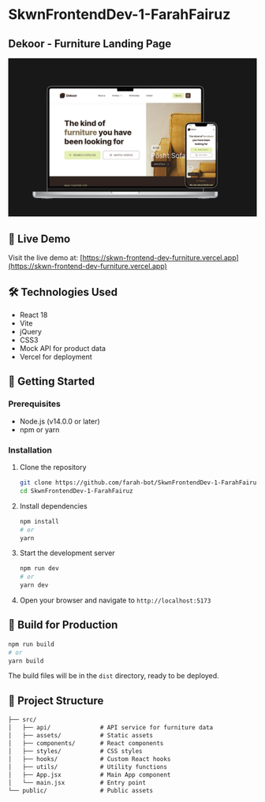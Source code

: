 # SkwnFrontendDev-1-FarahFairuz

## Dekoor - Furniture Landing Page

![Dekoor Screenshot](./src/assets/dekoor.png)

## 🚀 Live Demo

Visit the live demo at: [https://skwn-frontend-dev-furniture.vercel.app](https://skwn-frontend-dev-furniture.vercel.app)

## 🛠️ Technologies Used

- React 18
- Vite
- jQuery
- CSS3
- Mock API for product data
- Vercel for deployment

## 🏁 Getting Started

### Prerequisites

- Node.js (v14.0.0 or later)
- npm or yarn

### Installation

1. Clone the repository
   ```bash
   git clone https://github.com/farah-bot/SkwnFrontendDev-1-FarahFairuz.git
   cd SkwnFrontendDev-1-FarahFairuz
   ```

2. Install dependencies
   ```bash
   npm install
   # or
   yarn
   ```

3. Start the development server
   ```bash
   npm run dev
   # or
   yarn dev
   ```

4. Open your browser and navigate to `http://localhost:5173`

## 🚀 Build for Production

```bash
npm run build
# or
yarn build
```

The build files will be in the `dist` directory, ready to be deployed.

## 📂 Project Structure

```
├── src/
│   ├── api/              # API service for furniture data
│   ├── assets/           # Static assets
│   ├── components/       # React components
│   ├── styles/           # CSS styles
│   ├── hooks/            # Custom React hooks
│   ├── utils/            # Utility functions
│   ├── App.jsx           # Main App component
│   └── main.jsx          # Entry point
└── public/               # Public assets
```
